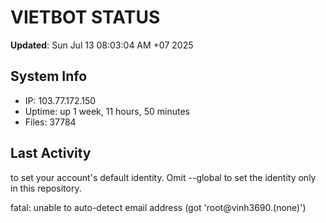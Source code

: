 # VIETBOT STATUS
**Updated**: Sun Jul 13 08:03:04 AM +07 2025

## System Info
- IP: 103.77.172.150
- Uptime: up 1 week, 11 hours, 50 minutes
- Files: 37784

## Last Activity

to set your account's default identity.
Omit --global to set the identity only in this repository.

fatal: unable to auto-detect email address (got 'root@vinh3690.(none)')

